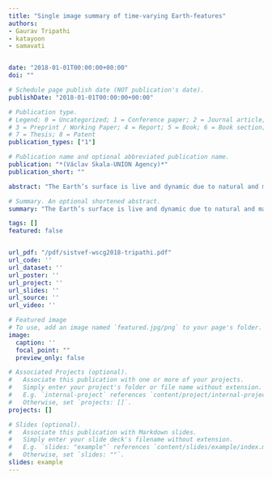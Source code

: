```yaml
---
title: "Single image summary of time-varying Earth-features"
authors:
- Gaurav Tripathi
- katayoon
- samavati


date: "2018-01-01T00:00:00+00:00"
doi: ""

# Schedule page publish date (NOT publication's date).
publishDate: "2018-01-01T00:00:00+00:00"

# Publication type.
# Legend: 0 = Uncategorized; 1 = Conference paper; 2 = Journal article;
# 3 = Preprint / Working Paper; 4 = Report; 5 = Book; 6 = Book section;
# 7 = Thesis; 8 = Patent
publication_types: ["1"]

# Publication name and optional abbreviated publication name.
publication: "*(Václav Skala-UNION Agency)*"
publication_short: ""

abstract: "The Earth’s surface is live and dynamic due to natural and manmade events. Tracking and visualizing Earth-features (eg water, snow, and vegetation) is an important problem. Earth observation satellite imagery like Landsat 8 makes the tracking feasible by providing detailed multispectral imagery at regular intervals. In this paper, we explore a single image summary approach to detecting changes in Earth-features by using the Landsat 8 dataset. In our system, we use appropriate thresholds for spectral indices to identify features, reference datasets, and combine multiple images using predefined color palettes to generate a single image summary of features for a region. Furthermore, we illustrate the benefit of our method over traditional visualizations with case-studies for the Lake Urmia, the Amazon Rainforest, and the Bering Glacier."

# Summary. An optional shortened abstract.
summary: "The Earth’s surface is live and dynamic due to natural and manmade events. Tracking and visualizing Earth-features (eg water, snow, and vegetation) is an important problem. Earth observation satellite imagery like Landsat 8 makes the tracking feasible by providing detailed multispectral imagery at regular intervals. In this paper, we explore a single image summary approach to detecting changes in Earth-features by using the Landsat 8 dataset. In our system, we use appropriate thresholds for spec..."

tags: []
featured: false


url_pdf: "/pdf/sistvef-wscg2018-tripathi.pdf"
url_code: ''
url_dataset: ''
url_poster: ''
url_project: ''
url_slides: ''
url_source: ''
url_video: ''

# Featured image
# To use, add an image named `featured.jpg/png` to your page's folder. 
image:
  caption: ''
  focal_point: ""
  preview_only: false

# Associated Projects (optional).
#   Associate this publication with one or more of your projects.
#   Simply enter your project's folder or file name without extension.
#   E.g. `internal-project` references `content/project/internal-project/index.md`.
#   Otherwise, set `projects: []`.
projects: []

# Slides (optional).
#   Associate this publication with Markdown slides.
#   Simply enter your slide deck's filename without extension.
#   E.g. `slides: "example"` references `content/slides/example/index.md`.
#   Otherwise, set `slides: ""`.
slides: example
---
```

